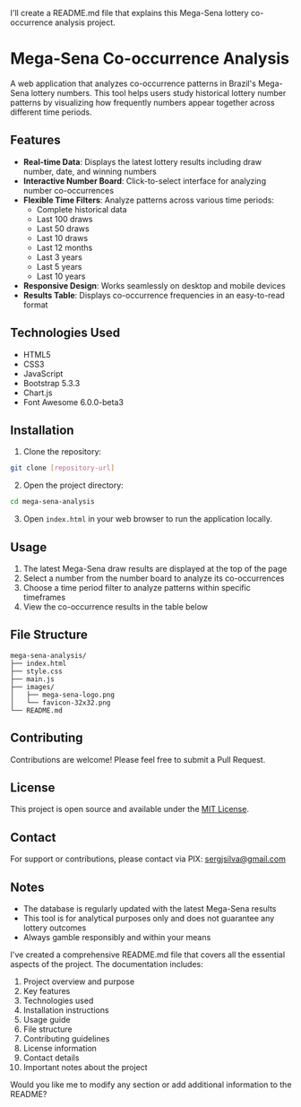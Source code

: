 I'll create a README.md file that explains this Mega-Sena lottery co-occurrence analysis project.

# Mega-Sena Co-occurrence Analysis

A web application that analyzes co-occurrence patterns in Brazil's Mega-Sena lottery numbers. This tool helps users study historical lottery number patterns by visualizing how frequently numbers appear together across different time periods.

## Features

- **Real-time Data**: Displays the latest lottery results including draw number, date, and winning numbers
- **Interactive Number Board**: Click-to-select interface for analyzing number co-occurrences
- **Flexible Time Filters**: Analyze patterns across various time periods:
  - Complete historical data
  - Last 100 draws
  - Last 50 draws
  - Last 10 draws
  - Last 12 months
  - Last 3 years
  - Last 5 years
  - Last 10 years
- **Responsive Design**: Works seamlessly on desktop and mobile devices
- **Results Table**: Displays co-occurrence frequencies in an easy-to-read format

## Technologies Used

- HTML5
- CSS3
- JavaScript
- Bootstrap 5.3.3
- Chart.js
- Font Awesome 6.0.0-beta3

## Installation

1. Clone the repository:

```bash
git clone [repository-url]
```

2. Open the project directory:

```bash
cd mega-sena-analysis
```

3. Open `index.html` in your web browser to run the application locally.

## Usage

1. The latest Mega-Sena draw results are displayed at the top of the page
2. Select a number from the number board to analyze its co-occurrences
3. Choose a time period filter to analyze patterns within specific timeframes
4. View the co-occurrence results in the table below

## File Structure

```
mega-sena-analysis/
├── index.html
├── style.css
├── main.js
├── images/
│   ├── mega-sena-logo.png
│   └── favicon-32x32.png
└── README.md
```

## Contributing

Contributions are welcome! Please feel free to submit a Pull Request.

## License

This project is open source and available under the [MIT License](LICENSE).

## Contact

For support or contributions, please contact via PIX: sergjsilva@gmail.com

## Notes

- The database is regularly updated with the latest Mega-Sena results
- This tool is for analytical purposes only and does not guarantee any lottery outcomes
- Always gamble responsibly and within your means

I've created a comprehensive README.md file that covers all the essential aspects of the project. The documentation includes:

1. Project overview and purpose
2. Key features
3. Technologies used
4. Installation instructions
5. Usage guide
6. File structure
7. Contributing guidelines
8. License information
9. Contact details
10. Important notes about the project

Would you like me to modify any section or add additional information to the README?
